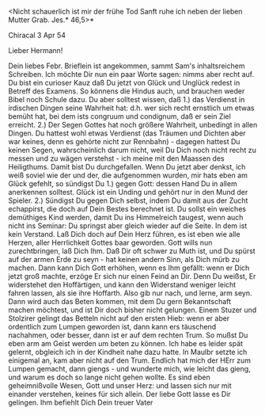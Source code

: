 <Nicht schauerlich ist mir der frühe Tod Sanft ruhe ich neben der lieben Mutter Grab. Jes.* 46,5>*

 Chiracal 3 Apr 54

Lieber Hermann!

Dein liebes Febr. Brieflein ist angekommen, sammt Sam's inhaltsreichem Schreiben. Ich möchte Dir nun ein paar Worte sagen: nimms aber recht auf. Du bist ein curioser Kauz daß Du jetzt von Glück und Unglück redest in Betreff des Examens. So könnens die Hindus auch, und brauchen weder Bibel noch Schule dazu. Du aber solltest wissen, daß 1.) das Verdienst in irdischen Dingen seine Wahrheit hat: d.h. wer sich recht ernstlich um etwas bemüht hat, bei dem ists congruum und condignum, daß er sein Ziel erreicht. 2.) Der Segen Gottes hat noch größere Wahrheit, unbedingt in allen Dingen. Du hattest wohl etwas Verdienst (das Träumen und Dichten aber war keines, denn es gehörte nicht zur Rennbahn) - dagegen hattest Du keinen Segen, wahrscheinlich darum nicht, weil Du Dich noch nicht recht zu messen und zu wägen verstehst - ich meine mit den Maassen des Heiligthums. Damit bist Du durchgefallen. Wenn Du jetzt aber denkst, ich weiß soviel wie der und der, die aufgenommen wurden, mir hats eben am Glück gefehlt, so sündigst Du 1.) gegen Gott: dessen Hand Du in allem anerkennen solltest. Glück ist ein Unding und gehört nur in den Mund der Spieler. 2.) Sündigst Du gegen Dich selbst, indem Du damit aus der Zucht echappirst, die doch auf Dein Bestes berechnet ist. Du sollst ein weiches demüthiges Kind werden, damit Du ins Himmelreich taugest, wenn auch nicht ins Seminar: Du springst aber gleich wieder auf die Seite. In dem ist kein Verstand. Laß Dich doch auf Dein Herz führen, es ist eben wie alle Herzen, aller Herrlichkeit Gottes baar geworden. Gott wills nun zurechtbringen, laß Dich Ihm. Daß Dir oft schwer zu Muth ist, und Du spürst auf der armen Erde zu seyn - hat keinen andern Sinn, als Dich mürb zu machen. Dann kann Dich Gott erhöhen, wenn es Ihm gefällt: wenn er Dich jetzt groß machte, erzöge Er sich nur einen Feind an Dir. Denn Du weißst, Er widerstehet den Hoffärtigen, und kann den Widerstand weniger leicht fahren lassen, als sie ihre Hoffarth. Also gib nur nach, und lerne, arm seyn. Dann wird auch das Beten kommen, mit dem Du gern Bekanntschaft machen möchtest, und ist Dir doch bisher nicht gelungen. Einem Stuzer und Stolzirer gelingt das Betteln nicht auf den ersten Hieb: wenn er aber ordentlich zum Lumpen geworden ist, dann kann ers täuschend nachahmen, oder besser, dann ist er auf dem rechten Trum. So mußst Du eben arm am Geist werden um beten zu können. Ich habe es leider spät gelernt, obgleich ich in der Kindheit nahe dazu hatte. In Maulbr setzte ich einigemal an, kam aber nicht auf den Trum. Endlich hat mich der HErr zum Lumpen gemacht, dann giengs - und wunderte mich, wie leicht das gieng, und warum es doch so lange nicht gehen wollte. Es sind eben geheimnißvolle Wesen, Gott und unser Herz: und lassen sich nur mit einander verstehen, keines für sich allein. Der liebe Gott lasse es Dir gelingen.
 Ihm befiehlt Dich
 Dein treuer Vater

